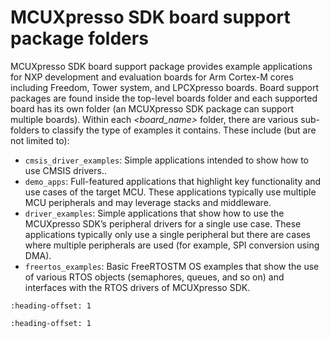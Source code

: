 # MCUXpresso SDK board support package folders 

MCUXpresso SDK board support package provides example applications for NXP development and evaluation boards for Arm Cortex-M cores including Freedom, Tower system, and LPCXpresso boards. Board support packages are found inside the top-level boards folder and each supported board has its own folder \(an MCUXpresso SDK package can support multiple boards\). Within each *<board\_name\>* folder, there are various sub-folders to classify the type of examples it contains. These include \(but are not limited to\):

-   `cmsis_driver_examples`: Simple applications intended to show how to use CMSIS drivers..
-   `demo_apps`: Full-featured applications that highlight key functionality and use cases of the target MCU. These applications typically use multiple MCU peripherals and may leverage stacks and middleware.
-   `driver_examples`: Simple applications that show how to use the MCUXpresso SDK’s peripheral drivers for a single use case. These applications typically only use a single peripheral but there are cases where multiple peripherals are used \(for example, SPI conversion using DMA\).
-   `freertos_examples`: Basic FreeRTOSTM OS examples that show the use of various RTOS objects \(semaphores, queues, and so on\) and interfaces with the RTOS drivers of MCUXpresso SDK.


```{include} ../topics/example_application_structure.md
:heading-offset: 1
```

```{include} ../topics/locating_example_application_source_files.md
:heading-offset: 1
```

